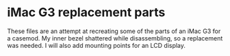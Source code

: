 # iMac G3 replacement parts
These files are an attempt at recreating some of the parts of an iMac G3 for a casemod.
My inner bezel shattered while disassembling, so a replacement was needed. 
I will also add mounting points for an LCD display.
